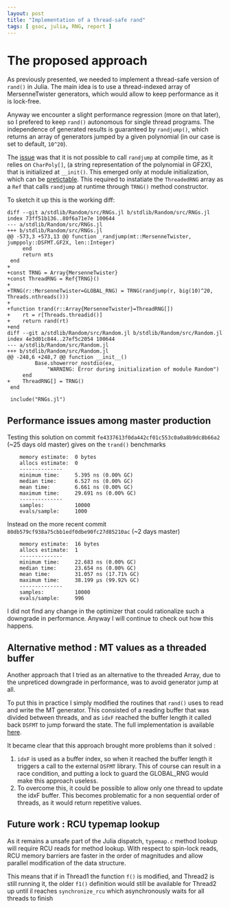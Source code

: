 ```yaml
---
layout: post
title: "Implementation of a thread-safe rand"
tags: [ gsoc, julia, RNG, report ]
---
```


# The proposed approach

As previously presented, we needed to implement a thread-safe version of `rand()` in Julia.
The main idea is to use a thread-indexed array of MersenneTwister generators, which would allow
to keep performance as it is lock-free.

Anyway we encounter a slight performance regression (more on that later),
so I prefered to keep `rand()` autonomous for single thread programs.
The independence of generated results is guaranteed by `randjump()`, which returns an array
of generators jumped by a given polynomial (in our case is set to default, `10^20`).

The [issue](https://github.com/JuliaLang/julia/issues/27794) was that it is not possible to
call `randjump` at compile time, as it relies on `CharPoly[]`, (a string representation of the polynomial in GF2X), that is initialized at `__init()`.
This emerged only at module initialization, which can be [pretictable](https://docs.julialang.org/en/v0.6.0/manual/modules/#Module-initialization-and-precompilation-1).
This required to instatiate the `ThreadedRNG` array as a `Ref` that calls `randjump` at runtime through `TRNG()` method constructor.

To sketch it up this is the working diff:

```
diff --git a/stdlib/Random/src/RNGs.jl b/stdlib/Random/src/RNGs.jl
index 73ff51b136..80f6a71e7e 100644
--- a/stdlib/Random/src/RNGs.jl
+++ b/stdlib/Random/src/RNGs.jl
@@ -573,3 +573,13 @@ function _randjump(mt::MersenneTwister, jumppoly::DSFMT.GF2X, len::Integer)
     end
     return mts
 end
+
+const TRNG = Array{MersenneTwister}
+const ThreadRNG = Ref{TRNG}()
+
+TRNG(r::MersenneTwister=GLOBAL_RNG) = TRNG(randjump(r, big(10)^20, Threads.nthreads()))
+
+function trand(r::Array{MersenneTwister}=ThreadRNG[])
+    rt = r[Threads.threadid()]
+    return rand(rt)
+end
diff --git a/stdlib/Random/src/Random.jl b/stdlib/Random/src/Random.jl
index 4e3d01c844..27ef5c2054 100644
--- a/stdlib/Random/src/Random.jl
+++ b/stdlib/Random/src/Random.jl
@@ -248,6 +248,7 @@ function __init__()
         Base.showerror_nostdio(ex,
             "WARNING: Error during initialization of module Random")
     end
+    ThreadRNG[] = TRNG()
 end

 include("RNGs.jl")
```
## Performance issues among master production
Testing this solution on commit `fe4337613f0da442cf01c553c0a0a8b9dc8b66a2` (~25 days old master)
gives on the `trand()` benchmarks

```
    memory estimate:  0 bytes
    allocs estimate:  0
    --------------
    minimum time:     5.395 ns (0.00% GC)
    median time:      6.527 ns (0.00% GC)
    mean time:        6.661 ns (0.00% GC)
    maximum time:     29.691 ns (0.00% GC)
    --------------
    samples:          10000
    evals/sample:     1000
```
Instead on the more recent commit `80db579cf938a75cbb1edf0dbe90fc27d85210ac` (~2 days master)
```
    memory estimate:  16 bytes
    allocs estimate:  1
    --------------
    minimum time:     22.683 ns (0.00% GC)
    median time:      23.654 ns (0.00% GC)
    mean time:        31.057 ns (17.71% GC)
    maximum time:     38.199 μs (99.92% GC)
    --------------
    samples:          10000
    evals/sample:     996
```
I did not find any change in the optimizer that could rationalize such a downgrade in performance.
Anyway I will continue to check out how this happens.

## Alternative method : MT values as a threaded buffer

Another approach that I tried as an alternative to the threaded Array, due to the unpreticed
downgrade in performance, was to avoid generator jump at all.

To put this in practice I simply modified the routines that `rand()` uses to read and write
the MT generator. This consisted of a reading buffer that was divided between threads,
and as `idxF` reached the buffer length it called back `DSFMT` to jump forward the state.
The full implementation is available [here](https://github.com/DokFaust/julia/commit/f5c18e662ac71c442ae6791ddac7622526cc66d5).

It became clear that this approach brought more problems than it solved :
1) `idxF` is used as a buffer index, so when it reached the buffer length it triggers a call
    to the external `DSFMT` library. This of course can result in a race condition, and putting
    a lock to guard the GLOBAL_RNG would make this approach useless.
2) To overcome this, it could be possible to allow only one thread to update the idxF buffer.
This becomes problematic for a non sequential order of threads, as it would return repetitive values.

## Future work : RCU typemap lookup

As it remains a unsafe part of the Julia dispatch, `typemap.c` method lookup will require RCU reads
for method lookup. With respect to spin-lock reads, RCU memory barriers are faster in the order of magnitudes and allow parallel modification of the data structure.

This means that if in Thread1 the function `f()` is modified, and Thread2 is still running it, the
older `f1()` definition would still be available for Thread2 up until il reaches `synchronize_rcu`
which asynchronously waits for all threads to finish
